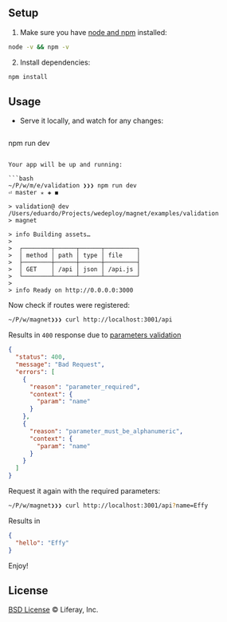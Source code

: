 ## Setup

1. Make sure you have [node and npm](https://nodejs.org/en/download/) installed:

  ```sh
node -v && npm -v
  ```

2. Install dependencies:

  ```sh
npm install
  ```

## Usage

* Serve it locally, and watch for any changes:

  ```
npm run dev
  ```

Your app will be up and running:

```bash
~/P/w/m/e/validation ❯❯❯ npm run dev                                                                                                           ⏎ master ✭ ✚ ◼

> validation@ dev /Users/eduardo/Projects/wedeploy/magnet/examples/validation
> magnet

> info Building assets…
>
>  ┌────────┬──────┬──────┬─────────┐
>  │ method │ path │ type │ file    │
>  ├────────┼──────┼──────┼─────────┤
>  │ GET    │ /api │ json │ /api.js │
>  └────────┴──────┴──────┴─────────┘
>
> info Ready on http://0.0.0.0:3000
```

Now check if routes were registered:

```bash
~/P/w/magnet❯❯❯ curl http://localhost:3001/api
```

Results in `400` response due to [parameters validation](https://github.com/wedeploy/magnet/blob/master/examples/validation/api.js#L8-L9)

```json
{
  "status": 400,
  "message": "Bad Request",
  "errors": [
    {
      "reason": "parameter_required",
      "context": {
        "param": "name"
      }
    },
    {
      "reason": "parameter_must_be_alphanumeric",
      "context": {
        "param": "name"
      }
    }
  ]
}
```

Request it again with the required parameters:

```bash
~/P/w/magnet❯❯❯ curl http://localhost:3001/api?name=Effy
```

Results in

```json
{
  "hello": "Effy"
}
```

Enjoy!

## License

[BSD License](https://github.com/wedeploy/magnet/blob/master/LICENSE.md) © Liferay, Inc.
